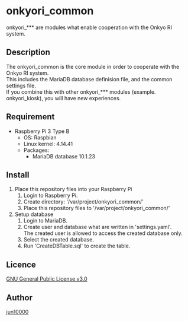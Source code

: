 # onkyori_common
onkyori_*** are modules what enable cooperation with the Onkyo RI system.  

## Description
The onkyori_common is the core module in order to cooperate with the Onkyo RI system.  
This includes the MariaDB database definision file, and the common settings file.  
If you combine this with other onkyori_*** modules (example. onkyori_kiosk), you will have new experiences.  

## Requirement
- Raspberry Pi 3 Type B
    - OS: Raspbian
    - Linux kernel: 4.14.41
    - Packages:
        - MariaDB database 10.1.23

## Install
1. Place this repository files into your Raspberry Pi
    1. Login to Raspberry Pi.  
    1. Create directory: '/var/project/onkyori_common/'  
    1. Place this repository files to '/var/project/onkyori_common/'
1. Setup database
    1. Login to MariaDB.
    1. Create user and database what are written in 'settings.yaml'.  
       The created user is allowed to access the created database only.  
    1. Select the created database.
    1. Run 'CreateDBTable.sql' to create the table.

## Licence
[GNU General Public License v3.0](https://github.com/jun10000/onkyori_common/blob/master/LICENSE)

## Author
[jun10000](https://github.com/jun10000)
